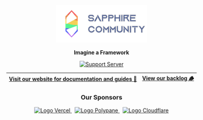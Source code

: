 <div align="center">

<a href="https://www.sapphirejs.dev" target="_blank"><img src="https://raw.githubusercontent.com/sapphiredev/assets/main/banners/SapphireCommunity.png" alt="Sapphire Logo" height="100" /></a>

**Imagine a Framework**

[![Support Server](https://discord.com/api/guilds/737141877803057244/embed.png?style=banner2)](https://sapphirejs.dev/discord)


| **[Visit our website for documentation and guides 📑](https://sapphirejs.dev)**	| **[View our backlog 🪵](https://github.com/orgs/sapphiredev/projects/1/views/1)**  |
|-----------------------------------------------------------------------------	| -------------------------------------------------------------------------------	|

<h3>Our Sponsors</h3>

<div>
  <a href="https://vercel.com/?utm_source=sapphiredev&utm_campaign=oss" rel="noopener noreferrer" target="_blank" aria-label="Sponsor link to Vercel" style="margin-right: 0.5rem">
    <img alt="Logo Vercel" src="https://raw.githubusercontent.com/sapphiredev/resource-webhooks/main/public/icons/powered-by-vercel.svg" style="height: 40px;">
  </a>
  <a href="https://polypane.app/" rel="noopener noreferrer" target="_blank" aria-label="Sponsor link to Polypane" style="margin-right: 0.5rem">
    <img alt="Logo Polypane" src="https://raw.githubusercontent.com/sapphiredev/resource-webhooks/main/public/icons/powered-by-polypane.svg" style="height: 40px;">
  </a>
  <a href="https://www.cloudflare.com/" rel="noopener noreferrer" target="_blank" aria-label="Sponsor link to Cloudflare">
    <img alt="Logo Cloudflare" src="https://raw.githubusercontent.com/sapphiredev/resource-webhooks/feat/add-cloudflare-sponsor-logo/public/icons/powered-by-cloudflare.svg" style="height: 40px;">
  </a>
</div>

</div>
